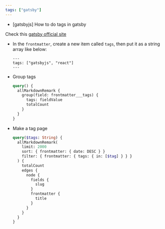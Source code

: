 ```yaml
---
tags: ["gatsby"]
---
```


- [gatsbyjs] How to do tags in gatsby

Check this [gatsby official site](https://www.gatsbyjs.com/docs/adding-tags-and-categories-to-blog-posts/)

- In the `frontmatter`, create a new item called `tags`, then put it as a string array like below:

  ```gatsby
  ---
  tags: ["gatsbyjs", "react"]
  ---
  ```

- Group tags

  ```graphql
  query() {
    allMarkdownRemark {
      group(field: frontmatter___tags) {
        tags: fieldValue
        totalCount
      }
    }
  }
  ```

- Make a tag page

  ```graphql
  query($tags: String) {
    allMarkdownRemark(
      limit: 2000
      sort: { frontmatter: { date: DESC } }
      filter: { frontmatter: { tags: { in: [$tag] } } }
    ) {
      totalCount
      edges {
        node {
          fields {
            slug
          }
          frontmatter {
            title
          }
        }
      }
    }
  }
  ```
